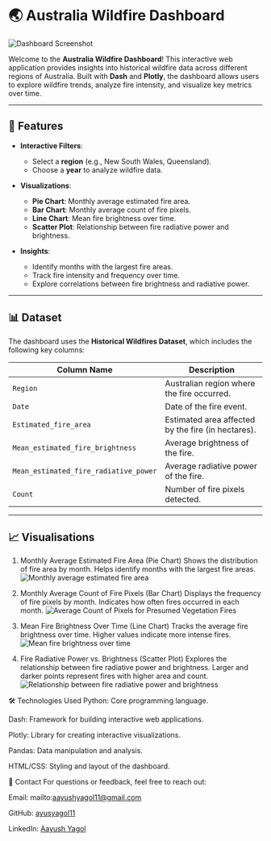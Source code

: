 # 🌏 Australia Wildfire Dashboard

![Dashboard Screenshot](https://github.com/ayusyagol11/Wildfire_Australia/blob/main/SC/SCR-20250212-glvg.png)

Welcome to the **Australia Wildfire Dashboard**! This interactive web application provides insights into historical wildfire data across different regions of Australia. Built with **Dash** and **Plotly**, the dashboard allows users to explore wildfire trends, analyze fire intensity, and visualize key metrics over time.

---

## 🚀 Features

- **Interactive Filters**:
  - Select a **region** (e.g., New South Wales, Queensland).
  - Choose a **year** to analyze wildfire data.
  
- **Visualizations**:
  - **Pie Chart**: Monthly average estimated fire area.
  - **Bar Chart**: Monthly average count of fire pixels.
  - **Line Chart**: Mean fire brightness over time.
  - **Scatter Plot**: Relationship between fire radiative power and brightness.


- **Insights**:
  - Identify months with the largest fire areas.
  - Track fire intensity and frequency over time.
  - Explore correlations between fire brightness and radiative power.

---

## 📊 Dataset

The dashboard uses the **Historical Wildfires Dataset**, which includes the following key columns:

| Column Name                     | Description                                      |
|---------------------------------|--------------------------------------------------|
| `Region`                        | Australian region where the fire occurred.       |
| `Date`                          | Date of the fire event.                          |
| `Estimated_fire_area`           | Estimated area affected by the fire (in hectares).|
| `Mean_estimated_fire_brightness`| Average brightness of the fire.                  |
| `Mean_estimated_fire_radiative_power` | Average radiative power of the fire.        |
| `Count`                         | Number of fire pixels detected.                  |

---


## 📈 Visualisations
1. Monthly Average Estimated Fire Area (Pie Chart)
Shows the distribution of fire area by month.
Helps identify months with the largest fire areas.
![Monthly average estimated fire area](https://github.com/ayusyagol11/Wildfire_Australia/blob/main/SC/SCR-20250212-gijd.png)

2. Monthly Average Count of Fire Pixels (Bar Chart)
Displays the frequency of fire pixels by month.
Indicates how often fires occurred in each month.
![Average Count of Pixels for Presumed Vegetation Fires](https://github.com/ayusyagol11/Wildfire_Australia/blob/main/SC/SCR-20250212-gild.png)

3. Mean Fire Brightness Over Time (Line Chart)
Tracks the average fire brightness over time.
Higher values indicate more intense fires.
![Mean fire brightness over time](https://github.com/ayusyagol11/Wildfire_Australia/blob/main/SC/SCR-20250212-gimk.png)

4. Fire Radiative Power vs. Brightness (Scatter Plot)
Explores the relationship between fire radiative power and brightness.
Larger and darker points represent fires with higher area and count.
![Relationship between fire radiative power and brightness](https://github.com/ayusyagol11/Wildfire_Australia/blob/main/SC/SCR-20250212-gino.png)

🛠️ Technologies Used
Python: Core programming language.

Dash: Framework for building interactive web applications.

Plotly: Library for creating interactive visualizations.

Pandas: Data manipulation and analysis.

HTML/CSS: Styling and layout of the dashboard.


📧 Contact
For questions or feedback, feel free to reach out:

Email: mailto:aayushyagol11@gmail.com

GitHub: [ayusyagol11](https://github.com/ayusyagol11)

LinkedIn: [Aayush Yagol](https://www.linkedin.com/in/aayush-yagol-046874145/)

